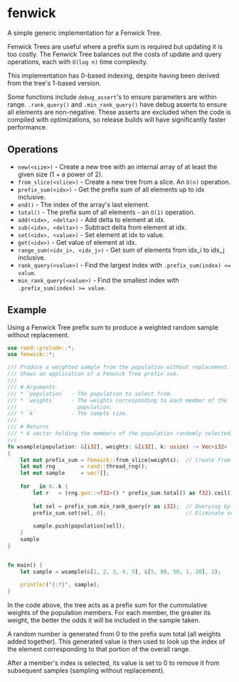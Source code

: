 # fenwick

A simple generic implementation for a Fenwick Tree.

Fenwick Trees are useful where a prefix sum is required but updating it is too 
costly. The Fenwick Tree balances out the costs of update and query operations,
each with `O(log n)` time complexity.

This implementation has 0-based indexing, despite having been derived from the 
tree's 1-based version.

Some functions include `debug_assert`'s to ensure parameters are within range.
`.rank_query()` and `.min_rank_query()` have debug asserts to ensure all 
elements are non-negative. These asserts are excluded when the code is compiled 
with optimizations, so release builds will have significantly faster 
performance.

## Operations

 * `new(<size>)` - Create a new tree with an internal array of at least the 
 given size (1 + a power of 2).
 * `from_slice(<slice>)` - Create a new tree from a slice. An `O(n)` operation.
 * `prefix_sum(<idx>)` - Get the prefix sum of all elements up to idx inclusive.
 * `end()` - The index of the array's last element.
 * `total()` - The prefix sum of all elements - an `O(1)` operation.
 * `add(<idx>, <delta>)` - Add delta to element at idx.
 * `sub(<idx>, <delta>)` - Subtract delta from element at idx.
 * `set(<idx>, <value>)` - Set element at idx to value.
 * `get(<idx>)` - Get value of element at idx.
 * `range_sum(<idx_i>, <idx_j>)` - Get sum of elements from idx_i to idx_j 
 inclusive.
 * `rank_query(<value>)` - Find the largest index with 
 `.prefix_sum(index) <= value`.
 * `min_rank_query(<value>)` - Find the smallest index with 
 `.prefix_sum(index) >= value`.
 
## Example

Using a Fenwick Tree prefix sum to produce a weighted random sample without
replacement.

```rust
use rand::prelude::*;
use fenwick::*;

/// Produce a weighted sample from the population without replacement. 
/// Shows an application of a Fenwick Tree prefix sum.
///
/// # Arguments
/// * `population`  - The population to select from.
/// * `weights`     - The weights corresponding to each member of the 
///                   population.
/// * `k`           - The sample size.
///
/// # Returns
/// * A vector holding the members of the population randomly selected.
///
fn wsample(population: &[i32], weights: &[i32], k: usize) -> Vec<i32>
{
    let mut prefix_sum = Fenwick::from_slice(weights);  // Create from slice.
    let mut rng        = rand::thread_rng();
    let mut sample     = vec![];
    
    for _ in 0..k {
        let r   = (rng.gen::<f32>() * prefix_sum.total() as f32).ceil();
        
        let sel = prefix_sum.min_rank_query(r as i32);  // Querying by value.
        prefix_sum.set(sel, 0);                         // Eliminate selection.
        
        sample.push(population[sel]);
    }
    sample
}


fn main() {
    let sample = wsample(&[1, 2, 3, 4, 5], &[5, 80, 50, 1, 20], 2);
    
    println!("{:?}", sample);
}
```
 
In the code above, the tree acts as a prefix sum for the cummulative weights
of the population members. For each member, the greater its weight, the better
the odds it will be included in the sample taken.

A random number is generated from 0 to the prefix sum total (all weights added
together). This generated value is then used to look up the index of the element 
corresponding to that portion of the overall range.

After a member's index is selected, its value is set to 0 to remove it from 
subsequent samples (sampling without replacement).
 

